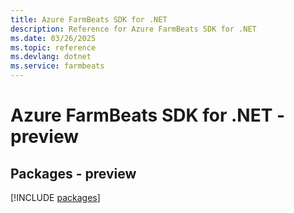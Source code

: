 ```yaml
---
title: Azure FarmBeats SDK for .NET
description: Reference for Azure FarmBeats SDK for .NET
ms.date: 03/26/2025
ms.topic: reference
ms.devlang: dotnet
ms.service: farmbeats
---
```

# Azure FarmBeats SDK for .NET - preview
## Packages - preview
[!INCLUDE [packages](farmbeats-index.md)]